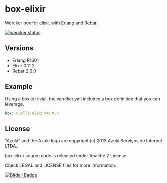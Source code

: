 box-elixir
==========

Wercker box for [elixir](https://github.com/elixir-lang), with [Erlang](www.erlang.org) and [Rebar](https://github.com/basho/rebar)

[![wercker status](https://app.wercker.com/status/49674a49850b45ace65dfcc4b1e43664/m "wercker status")](https://app.wercker.com/project/bykey/49674a49850b45ace65dfcc4b1e43664)

## Versions

* Erlang R1601
* Elixir 0.11.2
* Rebar 2.0.0

## Example

Using a box is trivial, the wercker.yml includes a box definition that you can leverage.

```yaml
box: nuxlli/elixir@0.0.4
```

## License

"Azuki" and the Azuki logo are copyright (c) 2013 Azuki Serviços de Internet LTDA..

box-elixir source code is released under Apache 2 License.

Check LEGAL and LICENSE files for more information.


[![Bitdeli Badge](https://d2weczhvl823v0.cloudfront.net/azukiapp/box-elixir/trend.png)](https://bitdeli.com/free "Bitdeli Badge")

